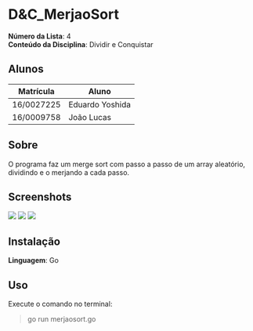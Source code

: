 # D&C_MerjaoSort

**Número da Lista**: 4<br>
**Conteúdo da Disciplina**: Dividir e Conquistar<br>

## Alunos
|Matrícula | Aluno |
| -- | -- |
| 16/0027225 | Eduardo Yoshida |
| 16/0009758 |	João Lucas |

## Sobre 
O programa faz um merge sort com passo a passo de um array aleatório, dividindo e o merjando a cada passo.

## Screenshots
![](https://i.ibb.co/ZBvSpKc/1.png)
![](https://i.ibb.co/gghCk4r/2.png)
![](https://i.ibb.co/Jdz4hCt/3.png)

## Instalação 
**Linguagem**: Go<br>

## Uso 
Execute o comando no terminal:

> go run merjaosort.go
